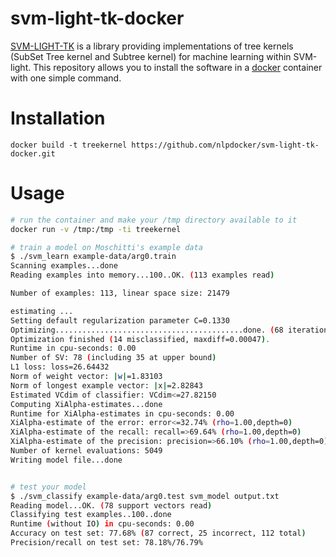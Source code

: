 svm-light-tk-docker
===================

[SVM-LIGHT-TK](http://disi.unitn.it/moschitti/Tree-Kernel.htm) is a library
providing implementations of tree kernels (SubSet Tree kernel and Subtree kernel)
for machine learning within SVM-light. 
This repository allows you to install the software in a [docker](https://www.docker.com/)
container with one simple command.

Installation
============

``docker build -t treekernel https://github.com/nlpdocker/svm-light-tk-docker.git``


Usage
=====

```bash
# run the container and make your /tmp directory available to it
docker run -v /tmp:/tmp -ti treekernel

# train a model on Moschitti's example data
$ ./svm_learn example-data/arg0.train 
Scanning examples...done
Reading examples into memory...100..OK. (113 examples read)

Number of examples: 113, linear space size: 21479

estimating ...
Setting default regularization parameter C=0.1330
Optimizing..........................................done. (68 iterations)
Optimization finished (14 misclassified, maxdiff=0.00047).
Runtime in cpu-seconds: 0.00
Number of SV: 78 (including 35 at upper bound)
L1 loss: loss=26.64432
Norm of weight vector: |w|=1.83103
Norm of longest example vector: |x|=2.82843
Estimated VCdim of classifier: VCdim<=27.82150
Computing XiAlpha-estimates...done
Runtime for XiAlpha-estimates in cpu-seconds: 0.00
XiAlpha-estimate of the error: error<=32.74% (rho=1.00,depth=0)
XiAlpha-estimate of the recall: recall=>69.64% (rho=1.00,depth=0)
XiAlpha-estimate of the precision: precision=>66.10% (rho=1.00,depth=0)
Number of kernel evaluations: 5049
Writing model file...done


# test your model
$ ./svm_classify example-data/arg0.test svm_model output.txt       
Reading model...OK. (78 support vectors read)
Classifying test examples..100..done
Runtime (without IO) in cpu-seconds: 0.00
Accuracy on test set: 77.68% (87 correct, 25 incorrect, 112 total)
Precision/recall on test set: 78.18%/76.79%
```
